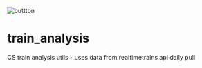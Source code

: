![buttton](https://healthchecks.io/badge/ffbc2fb2-ca4c-444e-b0b8-c4d4e6/LE7uBYcz/trains.svg)

# train_analysis
CS train analysis utils - uses data from realtimetrains api daily pull
